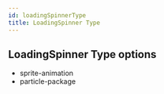 ```yaml
---
id: loadingSpinnerType
title: LoadingSpinner Type
---
```


## LoadingSpinner Type options

- sprite-animation
- particle-package
